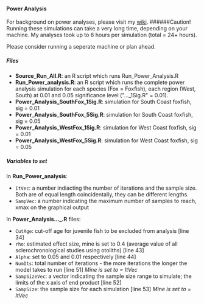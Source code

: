 #### Power Analysis

For background on power analyses, please visit my [wiki](https://github.com/emboylen/EBHonoursThesis/wiki/9.-Power-Analysis "EBHonoursThesis wiki").
######Caution!
Running these simulations can take a very long time, depending on your machine.
My analyses took up to 6 hours per simulation (total = 24+ hours). 

Please consider running a seperate machine or plan ahead.

##### Files
* **Source_Run_All.R**: an R script which runs Run_Power_Analysis.R
* **Run_Power_analysis.R**: an R script which runs the complete power analysis simulation for each species (Fox = Foxfish), each region (West, South) at 0.01 and 0.05 significance level ("..._1Sig.R" = 0.01).
*  **Power_Analysis_SouthFox_1Sig.R**: simulation for South Coast foxfish, sig = 0.01
*  **Power_Analysis_SouthFox_5Sig.R**: simulation for South Coast foxfish, sig = 0.05
*  **Power_Analysis_WestFox_1Sig.R**: simulation for West Coast foxfish, sig = 0.01
*  **Power_Analysis_WestFox_5Sig.R**: simulation for West Coast foxfish, sig = 0.05

##### Variables to set
In **Run_Power_analysis**:
* ```ItVec```: a number indiacting the number of iterations and the sample size. Both are of equal length coincidentally, they can be different lengths.
* ```SampVec```: a number indicating the maximum number of samples to reach, xmax on the graphical output

In **Power_Analysis..._.R** files:
* ```CutAge```: cut-off age for juvenile fish to be excluded from analysis [line 34]
* ```rho```: estimated effect size, mine is set to 0.4 (average value of all sclerochronological studies using otoliths) [line 43]
* ```Alpha```: set to 0.05 and 0.01 respectively [line 44]
* ```NumIts```: total number of iterations - the more iterations the longer the model takes to run [line 51] _Mine_ _is_ _set_ _to_ _=_ _ItVec_
* ```SampSizeVec```: a vector indicating the sample size range to simulate; the limits of the x axis of end product [line 52]
* ```SampSize```: the sample size for each simulation [line 53] _Mine_ _is_ _set_ _to_ _=_ _ItVec_
